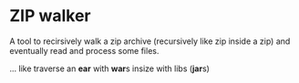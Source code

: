 # ZIP walker

A tool to recirsively walk a zip archive (recursively like zip inside a zip) and eventually
read and process some files.

... like traverse an **ear** with **war**s insize with libs (**jar**s)

